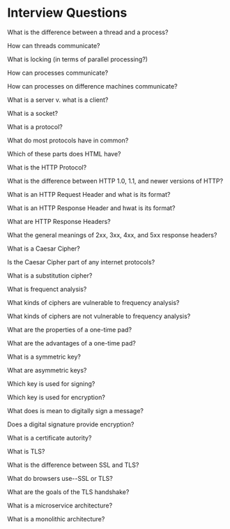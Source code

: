# Interview Questions

What is the difference between a thread and a process?

How can threads communicate?

What is locking (in terms of parallel processing?)

How can processes communicate?

How can processes on difference machines communicate?

What is a server v. what is a client?

What is a socket?

What is a protocol?

What do most protocols have in common?

Which of these parts does HTML have?

What is the HTTP Protocol?

What is the difference between HTTP 1.0, 1.1, and newer versions of HTTP?

What is an HTTP Request Header and what is its format?

What is an HTTP Response Header and hwat is its format?

What are HTTP Response Headers?

What the general meanings of 2xx, 3xx, 4xx, and 5xx response headers?

What is a Caesar Cipher?

Is the Caesar Cipher part of any internet protocols?

What is a substitution cipher?

What is frequenct analysis?

What kinds of ciphers are vulnerable to frequency analysis?

What kinds of ciphers are not vulnerable to frequency analysis?

What are the properties of a one-time pad?

What are the advantages of a one-time pad?

What is a symmetric key?

What are asymmetric keys?

Which key is used for signing?

Which key is used for encryption?

What does is mean to digitally sign a message?

Does a digital signature provide encryption?

What is a certificate autority?

What is TLS?

What is the difference between SSL and TLS?

What do browsers use--SSL or TLS?

What are the goals of the TLS handshake?

What is a microservice architecture?

What is a monolithic architecture?
